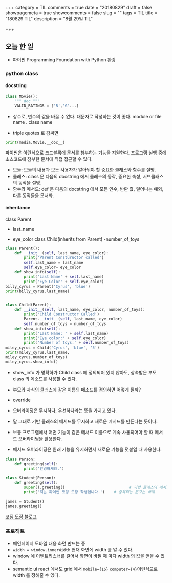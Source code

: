 +++
category = TIL
comments = true
date = "20180829"
draft = false
showpagemeta = true
showcomments = false
slug = ""
tags = TIL
title = "180829 TIL"
description = "8월 29일 TIL"

+++

## 오늘 한 일

- 파이썬 Programming Foundation with Python 완강

### python class

#### docstring

```py
class Movie():
    """ doc """
    VALID_RATINGS = ['R','G'...]
```

- 상수로, 변수의 값을 바꿀 수 없다. 대문자로 작성하는 것이 좋다.
  module or file name . class name

- triple quotes 로 감싸면

```py
print(media.Movie.__doc__)
```

파이썬은 이런식으로 코드블록에 문서를 첨부하는 기능을 지원한다.
프로그램 실행 중에 소스코드에 첨부한 문서에 직접 접근할 수 있다.

- 모듈: 모듈의 내용과 모든 사용자가 알아둬야 할 중요한 클래스와 함수를 설명.
- 클래스: class 문 다음의 docstring 에서 클래스의 동작, 중요한 속성, 서브클래스의 동작을 설명.
- 함수와 메서드: def 문 다음의 docstring 에서 모든 인수, 반환 값, 일어나는 예외, 다른 동작들을 문서화.

#### inheritance

class Parent

- last_name

- eye_color
  class Child(inherits from Parent)
  -number_of_toys

```py
class Parent():
    def __init__(self, last_name, eye_color):
        print('Parent Constuructor called')
        self.last_name = last_name
        self.eye_color= eye_color
    def show_info(self):
        print('Last Name' + self.last_name)
        print('Eye Color' + self.eye_color)
billy_cyrus = Parent('Cyrus', 'blue')
print(billy_cyrus.last_name)


class Child(Parent):
    def __init__(self, last_name, eye_color, number_of_toys):
        print('Child Constructor Called')
        Parent.__init__(self, last_name, eye_color)
        self.number_of_toys = number_of_toys
    def show_info(self):
        print('Last Name: ' + self.last_name)
        print('Eye color:' + self.eye_color)
        print('Number of toys:' + self.number_of_toys)
miley_cyrus = Child('Cyrus', 'blue', '5')
print(miley_cyrus.last_name,
miley_cyrus.number_of_toys)
miley_cyrus.show_info()
```

- show_info 가 명확하가 Child class 에 정의되어 있지 않아도, 상속받은 부모 class 의 메소드를 사용할 수 있다.

- 부모와 자식의 클래스에 같은 이름의 메소드를 정의하면 어떻게 될까?
- override
- 오버라이딩은 무시하다, 우선하다라는 뜻을 가지고 있다.
- 말 그대로 기반 클래스의 메서드를 무시하고 새로운 메서드를 만든다는 뜻이다.
- 보통 프로그램에서 어떤 기능이 같은 메서드 이름으로 계속 사용되어야 할 때 메서드 오버라이딩을 활용한다.
- 메서드 오버라이딩은 원래 기능을 유지하면서 새로운 기능을 덧붙일 때 사용한다.

```py
class Person:
    def greeting(self):
        print('안녕하세요.')

class Student(Person):
    def greeting(self):
        super().greeting()                            # 기반 클래스의 메서드 호출
        print('저는 파이썬 코딩 도장 학생입니다.')    # 중복되는 문구는 삭제

james = Student()
james.greeting()
```

[코딩 도장 블로그](https://dojang.io/mod/page/view.php?id=1085)

### 프로젝트

- 메인페이지 모바일 대응 화면 만드는 중
- `width = window.innerWidth` 현재 화면에 width 를 알 수 있다.
- window 에 이벤트리스너를 걸어서 화면이 바뀔 때 마다 width 의 값을 얻을 수 있다.
- semantic ui react 에서도 grid 에서 `mobile={16}` `computer={4}`이런식으로 width 를 정해줄 수 있다.
